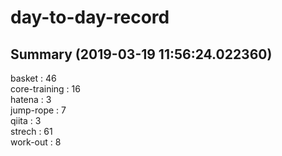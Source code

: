 # day-to-day-record  
## Summary  (2019-03-19 11:56:24.022360)  
basket : 46  
core-training : 16  
hatena : 3  
jump-rope : 7  
qiita : 3  
strech : 61  
work-out : 8  
